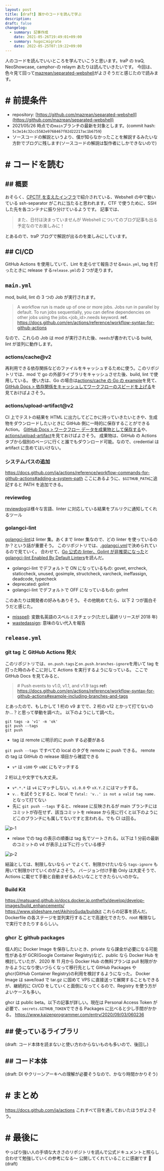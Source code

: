 ```yaml
---
layout: post
title: [draft] 誰かのコードを読んで学ぶ
description: 
draft: false
changelog:
  - summary: 記事作成
    date: 2021-05-26T19:49:01+09:00
  - summary: hugoにmigrate
    date: 2022-05-25T07:19:22+09:00
---
```


人のコードを読んでいいところを学んでいこうと思います。traP の traQ, NeoShowcase, camphor-の relaym あたりは読んでいきたいです。
今回は、色々見て回って[mazrean/separated-webshell](https://github.com/mazrean/separated-webshell)がよさそうだと感じたので読みます。

# # 前提条件

- repository: [https://github.com/mazrean/separated-webshell](https://github.com/mazrean/separated-webshell)
- 2021/05/26 時点での`main`ブランチの最新を対象とします。(commit hash: `5c3e14c32cc5582e9768467f02d22217ac1b6759`)
- ソースコードの解説というより、僕が知らなかったことを解説するみたいな方針でブログに残します(ソースコードの解説は製作者にしかできないので)

# # コードを読む

## ## 概要

おそらく、[CPCTF を支えたインフラ](https://trap.jp/post/1303/)で紹介されている、Webshell の中で動いている ssh-separator がこれに当たると思われます。CTF で使うために、SSH した先を各コンテナに振り分けているようです。
記事では、

> また、日付は決まっていませんが Webshell についてのブログ記事も出る予定なのでお楽しみに！

とあるので、traP ブログで解説が出るのを楽しみにしています。

## ## CI/CD

GitHub Actions を使用していて、Lint を走らせて報告させる`main.yml`, tag を打ったときに release する`release.yml`の 2 つが走ります。

## `main.yml`

mod, build, lint の 3 つの Job が実行されます。

> A workflow run is made up of one or more jobs. Jobs run in parallel by default. To run jobs sequentially, you can define dependencies on other jobs using the jobs.<job_id>.needs keyword.
> **ref.** https://docs.github.com/en/actions/reference/workflow-syntax-for-github-actions

なので、これらの Job は mod が実行された後、`needs`が書かれている build, lint が並列に動作します。

### actions/cache@v2

再利用できる依存関係などのファイルをキャッシュするために使う。このリポジトリでは、mod で go の外部ライブラリをキャッシュさせた後、build, lint で使用している。
使い方は、Go の場合は[actions/cache の Go の example](https://github.com/actions/cache/blob/main/examples.md#go---modules)を見て、[GitHub Docs > 依存関係をキャッシュしてワークフローのスピードを上げる](https://docs.github.com/ja/actions/guides/caching-dependencies-to-speed-up-workflows)を見ておけばよさそう。

### actions/upload-artifact@v2

CI 上でテストの結果を HTML に出力してどこかに持っていきたいときや、生成物をダウンロードしたいときに GitHub 側に一時的に保存することができる Action。
[GitHub Docs > ワークフロー データを成果物として保存する](https://docs.github.com/ja/actions/guides/storing-workflow-data-as-artifacts)や、[actions/upload-artifact](https://github.com/actions/upload-artifact)を見ておけばよさそう。
成果物は、GitHub の Actions タブから個別のページに行くと誰でもダウンロード可能。なので、credential は artifact に含めてはいけない。

### システムパスの追加

https://docs.github.com/ja/actions/reference/workflow-commands-for-github-actions#adding-a-system-path
ここにあるように、`$GITHUB_PATH`に追記すると PATH を追加できる。

### reviewdog

[reviewdog](https://github.com/reviewdog/reviewdog)は様々な言語、linter に対応している結果をプルリクに通知してくれるツール

### golangci-lint

[golangci-lint](https://github.com/golangci/golangci-lint)は linter 集。あくまで linter 集なので、どの linter を使っているのか？という話が重要そう。
このリポジトリでは、[.golangci.yml](https://github.com/mazrean/separated-webshell/blob/main/.golangci.yml)で決められているので見ていく。
合わせて、[Go 公式の linter、Golint が非推奨になった](https://zenn.dev/sanpo_shiho/articles/09d1da9af91998)と[golangci-lint Enabled By Default Linters](https://golangci-lint.run/usage/linters/#enabled-by-default-linters)を読んだ。

- golangci-lint でデフォルトで ON になっているもの: govet, errcheck, staticcheck, unused, gosimple, structcheck, varcheck, ineffassign, deadcode, typecheck
- deprecated: golint
- golangci-lint でデフォルトで OFF になっているもの: gofmt

このあたりは開発者の好みもありそう。
その他眺めてたら、以下 2 つが面白そうだと感じた。

- [misspell](https://github.com/client9/misspell): 変数名英語のスペルミスチェック(ただし最終リリースが 2018 年)
- [wastedassign](https://github.com/sanposhiho/wastedassign): 意味のない代入を報告

## `release.yml`

### git tag と GitHub Actions 発火

このリポジトリでは、`on.push.tags`と`on.push.branches-ignore`を用いて tag を打った時のみそこに対して Actions を実行するようになっている。
ここで GitHub Docs を見てみると、

> \# Push events to v1.0, v1.1, and v1.9 tags
> **ref:** https://docs.github.com/en/actions/reference/workflow-syntax-for-github-actions#example-including-branches-and-tags

とあったので、もしかして 1 桁の v9 までで、2 桁の v12 とかって打てないのか...？と思って挙動を調べた。
以下のようにして調べた。

```shell
git tags -a 'v1' -m 'ok'
git push --tags
git push
```

- tag は remote に明示的に push する必要がある

`git push --tags` ですべての local のタグを remote に push できる。
remote の tag は GitHub の release 項目から確認できる

- `v*` は `v100` や `vABC` にもマッチする

2 桁以上や文字でも大丈夫。

- `v*.*.*` は `v4` にマッチしない。`v1.0.0` や `vX.Y.Z` にはマッチする。
- `v..` を試そうとすると、local で `fatal: 'v..' is not a valid tag name.` となって打てない
- 先に `git push --tags` すると、release に反映されるが main ブランチにはコミットが存在せず、該当コミットを release から見に行くと以下のようにどこのブランチにも属してないですと言われる。でも CI は回る。

![p-1](p-1.png)

- relase での tag の表示の順番は tag 名でソートされる。以下は 1 分前の最新のコミットの v4 が表示上は下に行っている様子

![p-2](p-2.png)

結論としては、制限しないなら `v*` でよくて、制限かけたいなら `tags-ignore` も用いて制限かけていくのがよさそう。
バージョン付け手動 Only は大変そうで、Actions に載せて手動と自動まぜるみたいなことできたらいいのかな。

### Build Kit

https://matsuand.github.io/docs.docker.jp.onthefly/develop/develop-images/build_enhancements/
https://www.slideshare.net/AkihiroSuda/buildkit
これらの記事を読んだ。Dockerfile の各ステージを並列実行することで高速化できたり、root 権限なしで実行できたりするらしい。

### ghcr と github packages

個人的に Docker Image を保存したいとき、private なら課金が必要になる可能性があるが GCR(Google Container Registry)など、public なら Docker Hub を検討していたが、2020 年 11 月から Docker Hub の無料プランは pull 制限がかかるようになり使いづらくなって移行先として GitHub Packages や ghcr(GitHub Container Registry)の利用を検討するようになった。
Docker Image は save/load で tar.gz に固めて VPS に直接送って展開することもできるが、継続的に CI/CD をしていくと面倒になってくるので、Registry を使う方がよいケースも多い。

ghcr は public beta。以下の記事が詳しい。現在は Personal Access Token が必要で、`secrets.GITHUB_TOKEN`でできる Packages に比べると少し手間がかかる。
https://www.kaizenprogrammer.com/entry/2020/09/03/060236

## ## 使っているライブラリ

(draft: コード本体を読まないと使い方わからないものも多いので、後回し)

## ## コード本体

(draft: DI やクリーンアーキへの理解が必要そうなので、かなり時間かかりそう)

# # まとめ

https://docs.github.com/ja/actions
これすべて目を通しておいたほうがよさそう。

# # 最後に

やっぱり強い人の手頃な大きさのリポジトリを読んで公式ドキュメントと照らし合わせて勉強していくの参考になる〜
公開してくれていることに感謝です 🙏
(draft)